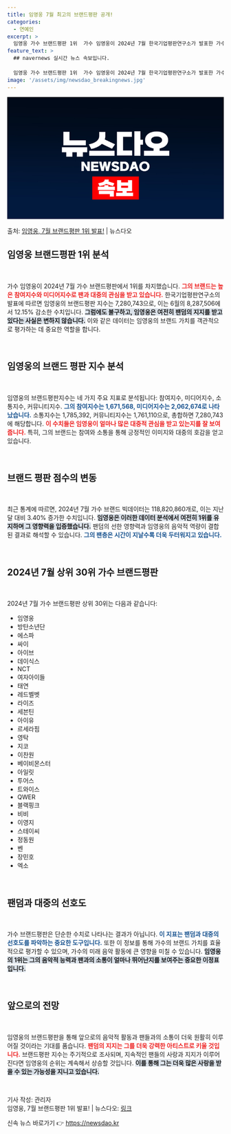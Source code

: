 ```yaml
---
title: 임영웅 7월 최고의 브랜드평판 공개!
categories:
  - 연예인
excerpt: >
  임영웅 가수 브랜드평판 1위  가수 임영웅이 2024년 7월 한국기업평판연구소가 발표한 가수 브랜드평판 빅데…
feature_text: >
  ## navernews 실시간 뉴스 속보입니다.

  임영웅 가수 브랜드평판 1위  가수 임영웅이 2024년 7월 한국기업평판연구소가 발표한 가수 브랜드평판 빅데…
image: '/assets/img/newsdao_breakingnews.jpg'
---
```


![뉴스다오 속보](/assets/img/newsdao_breakingnews.jpg)

<p>출처: <a href="https://newsdao.kr/5083" rel="dofollow">임영웅, 7월 브랜드평판 1위 발표!</a> | 뉴스다오</p>

<h2 data-ke-size="size26">임영웅 브랜드평판 1위 분석</h2>

<p data-ke-size="size16">&nbsp;</p>

가수 임영웅이 2024년 7월 가수 브랜드평판에서 1위를 차지했습니다. <b><span style="color: #ee2323;">그의 브랜드는 높은 참여지수와 미디어지수로 팬과 대중의 관심을 받고 있습니다.</span></b> 한국기업평판연구소의 발표에 따르면 임영웅의 브랜드평판 지수는 7,280,743으로, 이는 6월의 8,287,506에서 12.15% 감소한 수치입니다. <b><span style="background-color: #21538527;">그럼에도 불구하고, 임영웅은 여전히 팬덤의 지지를 받고 있다는 사실은 변하지 않습니다.</span></b> 이와 같은 데이터는 임영웅의 브랜드 가치를 객관적으로 평가하는 데 중요한 역할을 합니다. 

<p data-ke-size="size16">&nbsp;</p>

<h2 data-ke-size="size26">임영웅의 브랜드 평판 지수 분석</h2>

<p data-ke-size="size16">&nbsp;</p>

임영웅의 브랜드평판지수는 네 가지 주요 지표로 분석됩니다: 참여지수, 미디어지수, 소통지수, 커뮤니티지수. <b><span style="color: #1a5490;">그의 참여지수는 1,671,568, 미디어지수는 2,062,674로 나타났습니다.</span></b> 소통지수는 1,785,392, 커뮤니티지수는 1,761,110으로, 총합하면 7,280,743에 해당합니다. <b><span style="color: #ee2323;">이 수치들은 임영웅이 얼마나 많은 대중적 관심을 받고 있는지를 잘 보여줍니다.</span></b> 특히, 그의 브랜드는 참여와 소통을 통해 긍정적인 이미지와 대중의 호감을 얻고 있습니다.

<p data-ke-size="size16">&nbsp;</p>

<h2 data-ke-size="size26">브랜드 평판 점수의 변동</h2>

<p data-ke-size="size16">&nbsp;</p>

최근 통계에 따르면, 2024년 7월 가수 브랜드 빅데이터는 118,820,860개로, 이는 지난 달 대비 3.40% 증가한 수치입니다. <b><span style="background-color: #21538527;">임영웅은 이러한 데이터 분석에서 여전히 1위를 유지하며 그 영향력을 입증했습니다.</span></b> 팬덤의 선한 영향력과 임영웅의 음악적 역량이 결합된 결과로 해석할 수 있습니다. <b><span style="color: #1a5490;">그의 팬층은 시간이 지날수록 더욱 두터워지고 있습니다.</span></b>

<p data-ke-size="size16">&nbsp;</p>

<h2 data-ke-size="size26">2024년 7월 상위 30위 가수 브랜드평판</h2>

<p data-ke-size="size16">&nbsp;</p>

2024년 7월 가수 브랜드평판 상위 30위는 다음과 같습니다:

<ul>
    <li>임영웅</li>
    <li>방탄소년단</li>
    <li>에스파</li>
    <li>싸이</li>
    <li>아이브</li>
    <li>데이식스</li>
    <li>NCT</li>
    <li>여자아이들</li>
    <li>태연</li>
    <li>레드벨벳</li>
    <li>라이즈</li>
    <li>세븐틴</li>
    <li>아이유</li>
    <li>르세라핌</li>
    <li>영탁</li>
    <li>지코</li>
    <li>이찬원</li>
    <li>베이비몬스터</li>
    <li>아일릿</li>
    <li>투어스</li>
    <li>트와이스</li>
    <li>QWER</li>
    <li>블랙핑크</li>
    <li>비비</li>
    <li>이영지</li>
    <li>스테이씨</li>
    <li>정동원</li>
    <li>벤</li>
    <li>장민호</li>
    <li>엑소</li>
</ul>

<p data-ke-size="size16">&nbsp;</p>

<h2 data-ke-size="size26">팬덤과 대중의 선호도</h2>

<p data-ke-size="size16">&nbsp;</p>

가수 브랜드평판은 단순한 수치로 나타나는 결과가 아닙니다. <b><span style="color: #1a5490;">이 지표는 팬덤과 대중의 선호도를 파악하는 중요한 도구입니다.</span></b> 또한 이 정보를 통해 가수의 브랜드 가치를 효율적으로 평가할 수 있으며, 가수의 미래 음악 활동에 큰 영향을 미칠 수 있습니다. <b><span style="background-color: #21538527;">임영웅의 1위는 그의 음악적 능력과 팬과의 소통이 얼마나 뛰어난지를 보여주는 중요한 이정표입니다.</span></b>

<p data-ke-size="size16">&nbsp;</p>

<h2 data-ke-size="size26">앞으로의 전망</h2>

<p data-ke-size="size16">&nbsp;</p>

임영웅의 브랜드평판을 통해 앞으로의 음악적 활동과 팬들과의 소통이 더욱 원활히 이루어질 것이라는 기대를 품습니다. <b><span style="color: #ee2323;">팬덤의 지지는 그를 더욱 강력한 아티스트로 키울 것입니다.</span></b> 브랜드평판 지수는 주기적으로 조사되며, 지속적인 팬들의 사랑과 지지가 이루어진다면 임영웅의 순위는 계속해서 상승할 것입니다. <b><span style="background-color: #21538527;">이를 통해 그는 더욱 많은 사랑을 받을 수 있는 가능성을 지니고 있습니다.</span></b>

<p data-ke-size="size16">&nbsp;</p>

기사 작성: 관리자<br>
임영웅, 7월 브랜드평판 1위 발표! | 뉴스다오: <a href="https://newsdao.kr/5083" target="_blank">링크</a> 

신속 뉴스 바로가기 👉 <a href="https://newsdao.kr" rel="dofollow">https://newsdao.kr</a>


